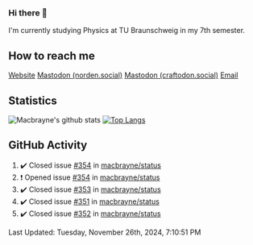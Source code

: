 ### Hi there 👋
I'm currently studying Physics at TU Braunschweig in my 7th semester.

## How to reach me
[Website](https://florentin-schleuss.de)
<a rel="me" href="https://norden.social/@florentin">Mastodon (norden.social)</a>
<a rel="me" href="https://craftodon.social/@frodolon">Mastodon (craftodon.social)</a>
[Email](mailto:hello@macbrayne.de)

## Statistics
![Macbrayne's github stats](https://github-readme-stats.vercel.app/api?username=macbrayne&count_private=true&show_icons=true&hide_rank=true&custom_title=macbrayne's%20GitHub%20Stats)
[![Top Langs](https://github-readme-stats.vercel.app/api/top-langs/?username=macbrayne&exclude_repo=liftron&layout=compact)](https://github.com/anuraghazra/github-readme-stats)
## GitHub Activity

<!--RECENT_ACTIVITY:start-->
1. ✔️ Closed issue [#354](https://github.com/macbrayne/status/issues/354) in [macbrayne/status](https://github.com/macbrayne/status)
2. ❗️ Opened issue [#354](https://github.com/macbrayne/status/issues/354) in [macbrayne/status](https://github.com/macbrayne/status)
3. ✔️ Closed issue [#353](https://github.com/macbrayne/status/issues/353) in [macbrayne/status](https://github.com/macbrayne/status)
4. ✔️ Closed issue [#351](https://github.com/macbrayne/status/issues/351) in [macbrayne/status](https://github.com/macbrayne/status)
5. ✔️ Closed issue [#352](https://github.com/macbrayne/status/issues/352) in [macbrayne/status](https://github.com/macbrayne/status)
<!--RECENT_ACTIVITY:end-->

<!--RECENT_ACTIVITY:last_update-->
Last Updated: Tuesday, November 26th, 2024, 7:10:51 PM
<!--RECENT_ACTIVITY:last_update_end-->


<!--
**macbrayne/macbrayne** is a ✨ _special_ ✨ repository because its `README.md` (this file) appears on your GitHub profile.

Here are some ideas to get you started:

- 🔭 I’m currently working on ...
- 🌱 I’m currently learning ...
- 👯 I’m looking to collaborate on ...
- 🤔 I’m looking for help with ...
- 💬 Ask me about ...
- 📫 How to reach me: ...
- 😄 Pronouns: ...
- ⚡ Fun fact: ...
-->
